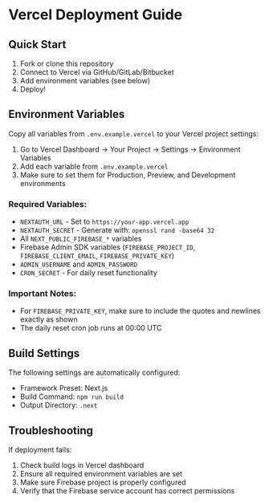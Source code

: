 # Vercel Deployment Guide

## Quick Start

1. Fork or clone this repository
2. Connect to Vercel via GitHub/GitLab/Bitbucket
3. Add environment variables (see below)
4. Deploy!

## Environment Variables

Copy all variables from `.env.example.vercel` to your Vercel project settings:

1. Go to Vercel Dashboard → Your Project → Settings → Environment Variables
2. Add each variable from `.env.example.vercel`
3. Make sure to set them for Production, Preview, and Development environments

### Required Variables:
- `NEXTAUTH_URL` - Set to `https://your-app.vercel.app`
- `NEXTAUTH_SECRET` - Generate with: `openssl rand -base64 32`
- All `NEXT_PUBLIC_FIREBASE_*` variables
- Firebase Admin SDK variables (`FIREBASE_PROJECT_ID`, `FIREBASE_CLIENT_EMAIL`, `FIREBASE_PRIVATE_KEY`)
- `ADMIN_USERNAME` and `ADMIN_PASSWORD`
- `CRON_SECRET` - For daily reset functionality

### Important Notes:
- For `FIREBASE_PRIVATE_KEY`, make sure to include the quotes and newlines exactly as shown
- The daily reset cron job runs at 00:00 UTC

## Build Settings

The following settings are automatically configured:
- Framework Preset: Next.js
- Build Command: `npm run build`
- Output Directory: `.next`

## Troubleshooting

If deployment fails:
1. Check build logs in Vercel dashboard
2. Ensure all required environment variables are set
3. Make sure Firebase project is properly configured
4. Verify that the Firebase service account has correct permissions